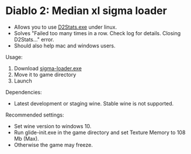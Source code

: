 # Diablo 2: Median xl sigma loader

- Allows you to use [D2Stats.exe](https://github.com/Kyromyr/D2Stats) under linux.
- Solves "Failed too many times in a row. Check log for details. Closing D2Stats..." error.
- Should also help mac and windows users.

Usage:
1. Download [sigma-loader.exe](https://github.com/SyndromeDayna/diablo-2-median-xl-sigma-loader/releases/latest/download/sigma-loader.exe)
2. Move it to game directory
3. Launch

Dependencies:
 - Latest development or staging wine. Stable wine is not supported.
	
Recommended settings:
 - Set wine version to windows 10.
 - Run glide-init.exe in the game directory and set Texture Memory to 108 Mb (Max).
 - Otherwise the game may freeze.
